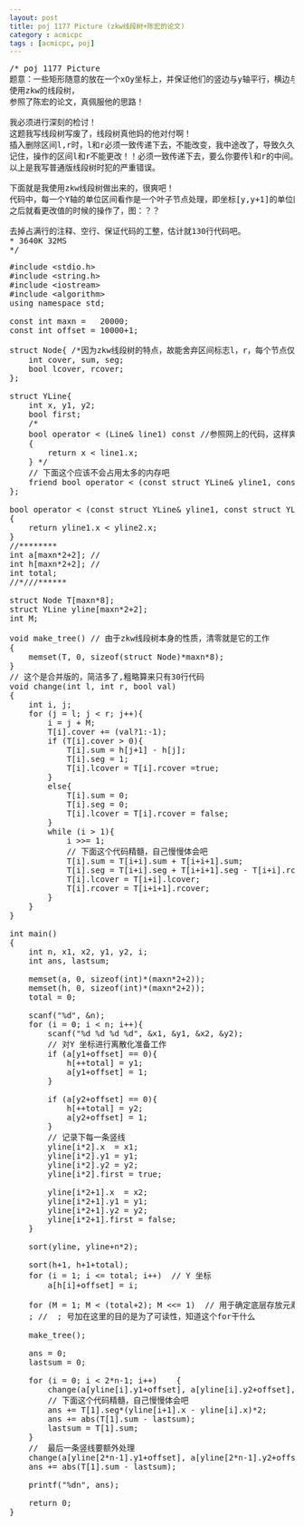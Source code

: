 ```yaml
---
layout: post
title: poj 1177 Picture (zkw线段树+陈宏的论文)
category : acmicpc
tags : [acmicpc, poj]
---
```


<pre>/* poj 1177 Picture
题意：一些矩形随意的放在一个xOy坐标上，并保证他们的竖边与y轴平行，横边与x轴平行，问你他们构成的最终图形的边长是多少。
使用zkw的线段树，
参照了陈宏的论文，真佩服他的思路！

我必须进行深刻的检讨！
这题我写线段树写废了，线段树真他妈的他对付啊！
插入删除区间l,r时，l和r必须一致传递下去，不能改变，我中途改了，导致久久搞不清，Fuck的线段树。
记住，操作的区间l和r不能更改！！必须一致传递下去，要么你要传l和r的中间。
以上是我写普通版线段树时犯的严重错误。

下面就是我使用zkw线段树做出来的，很爽吧！
代码中，每一个Y轴的单位区间看作是一个叶子节点处理，即坐标[y,y+1]的单位区间，按zkw同理，最外围的两个仅仅用于当做开区间。
之后就看更改值的时候的操作了，图：？？

去掉占满行的注释、空行、保证代码的工整，估计就130行代码吧。
* 3640K	32MS
*/</pre>
<!--more-->
<pre>#include &lt;stdio.h&gt;
#include &lt;string.h&gt;
#include &lt;iostream&gt;
#include &lt;algorithm&gt;
using namespace std;

const int maxn =   20000;
const int offset = 10000+1;

struct Node{ /*因为zkw线段树的特点，故能舍弃区间标志l，r，每个节点仅仅储存有用的数据，仅有一个缺点，空间占用比普通线段树多，但是时间消耗更少了*/
    int cover, sum, seg;
    bool lcover, rcover;
};

struct YLine{
    int x, y1, y2;
    bool first;
    /*
    bool operator &lt; (Line&amp; line1) const //参照网上的代码，这样爽，不知道会不会占用太多的内存 
    {
        return x &lt; line1.x;
    } */
    // 下面这个应该不会占用太多的内存吧
    friend bool operator &lt; (const struct YLine&amp; yline1, const struct YLine&amp; yline2);
};

bool operator &lt; (const struct YLine&amp; yline1, const struct YLine&amp; yline2)
{
    return yline1.x &lt; yline2.x;
}
//********
int a[maxn*2+2]; // 
int h[maxn*2+2]; // 
int total;
//*///******

struct Node T[maxn*8];
struct YLine yline[maxn*2+2];
int M;

void make_tree() // 由于zkw线段树本身的性质，清零就是它的工作
{
    memset(T, 0, sizeof(struct Node)*maxn*8);
}
// 这个是合并版的，简洁多了,粗略算来只有30行代码
void change(int l, int r, bool val)
{
    int i, j;
    for (j = l; j &lt; r; j++){
        i = j + M;
        T[i].cover += (val?1:-1);
        if (T[i].cover &gt; 0){
            T[i].sum = h[j+1] - h[j];
            T[i].seg = 1;
            T[i].lcover = T[i].rcover =true;
        }
        else{
            T[i].sum = 0;
            T[i].seg = 0;
            T[i].lcover = T[i].rcover = false;
        }
        while (i &gt; 1){
            i &gt;&gt;= 1;
            // 下面这个代码精髓，自己慢慢体会吧
            T[i].sum = T[i+i].sum + T[i+i+1].sum;
            T[i].seg = T[i+i].seg + T[i+i+1].seg - T[i+i].rcover * T[i+i+1].lcover;
            T[i].lcover = T[i+i].lcover;
            T[i].rcover = T[i+i+1].rcover;
        }
    }
} 

int main()
{
    int n, x1, x2, y1, y2, i;
    int ans, lastsum;

    memset(a, 0, sizeof(int)*(maxn*2+2));
    memset(h, 0, sizeof(int)*(maxn*2+2));
    total = 0;

    scanf("%d", &amp;n);
    for (i = 0; i &lt; n; i++){
        scanf("%d %d %d %d", &amp;x1, &amp;y1, &amp;x2, &amp;y2);
        // 对Y 坐标进行离散化准备工作
        if (a[y1+offset] == 0){
            h[++total] = y1;
            a[y1+offset] = 1;
        }

        if (a[y2+offset] == 0){
            h[++total] = y2;
            a[y2+offset] = 1;
        }
        // 记录下每一条竖线
        yline[i*2].x  = x1;
        yline[i*2].y1 = y1;
        yline[i*2].y2 = y2;
        yline[i*2].first = true;

        yline[i*2+1].x  = x2;
        yline[i*2+1].y1 = y1;
        yline[i*2+1].y2 = y2;
        yline[i*2+1].first = false;
    }

    sort(yline, yline+n*2);

    sort(h+1, h+1+total);
    for (i = 1; i &lt;= total; i++)  // Y 坐标
        a[h[i]+offset] = i;

    for (M = 1; M &lt; (total+2); M &lt;&lt;= 1)  // 用于确定底层存放元素最少需要多少空间，要保证是2的幂次方
    ; //  ; 号加在这里的目的是为了可读性，知道这个for干什么

    make_tree(); 

    ans = 0;
    lastsum = 0;

    for (i = 0; i &lt; 2*n-1; i++)    {
        change(a[yline[i].y1+offset], a[yline[i].y2+offset], yline[i].first);
        // 下面这个代码精髓，自己慢慢体会吧
        ans += T[1].seg*(yline[i+1].x - yline[i].x)*2;
        ans += abs(T[1].sum - lastsum);
        lastsum = T[1].sum;
    }
    //  最后一条竖线要额外处理
    change(a[yline[2*n-1].y1+offset], a[yline[2*n-1].y2+offset], yline[2*n-1].first);
    ans += abs(T[1].sum - lastsum);

    printf("%dn", ans);

    return 0;
}</pre>
